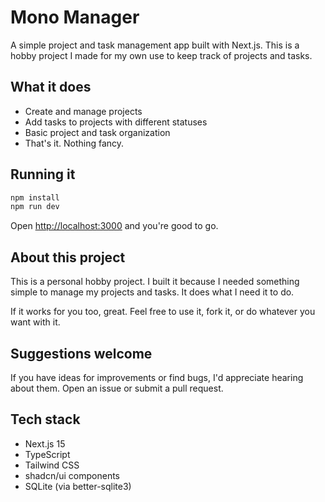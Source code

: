 # Mono Manager

A simple project and task management app built with Next.js. This is a hobby project I made for my own use to keep track of projects and tasks.

## What it does

- Create and manage projects
- Add tasks to projects with different statuses
- Basic project and task organization
- That's it. Nothing fancy.

## Running it

```bash
npm install
npm run dev
```

Open [http://localhost:3000](http://localhost:3000) and you're good to go.

## About this project

This is a personal hobby project. I built it because I needed something simple to manage my projects and tasks. It does what I need it to do.

If it works for you too, great. Feel free to use it, fork it, or do whatever you want with it.

## Suggestions welcome

If you have ideas for improvements or find bugs, I'd appreciate hearing about them. Open an issue or submit a pull request.

## Tech stack

- Next.js 15
- TypeScript
- Tailwind CSS
- shadcn/ui components
- SQLite (via better-sqlite3)
